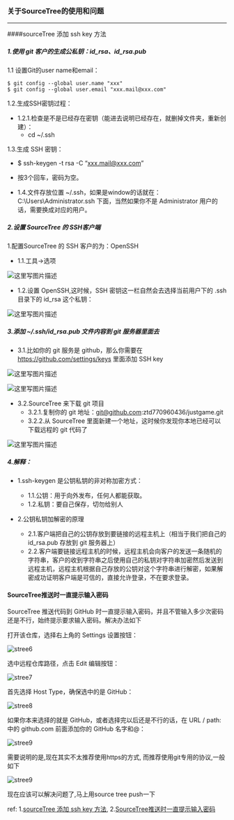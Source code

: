 ### 关于SourceTree的使用和问题

***
####sourceTree 添加 ssh key 方法

##### 1.使用 git 客户的生成公私钥：id_rsa、id_rsa.pub

1.1 设置Git的user name和email：
```
$ git config --global user.name "xxx"
$ git config --global user.email "xxx.mail@xxx.com"
```

1.2.生成SSH密钥过程：

  - 1.2.1.检查是不是已经存在密钥（能进去说明已经存在，就删掉文件夹，重新创建）：
    - cd ~/.ssh

1.3.生成 SSH 密钥：
  - $ ssh-keygen -t rsa -C “xxx.mail@xxx.com”
  - 按3个回车，密码为空。

- 1.4.文件存放位置 ~/.ssh，如果是window的话就在：C:\Users\Administrator.ssh 下面，当然如果你不是 Administrator 用户的话，需要换成对应的用户。



##### 2.设置 SourceTree 的 SSH客户端

1.配置SourceTree 的 SSH 客户的为：OpenSSH

  - 1.1.工具->选项 

![这里写图片描述](../images/stree1.png)
  - 1.2.设置 OpenSSH,这时候，SSH 密钥这一栏自然会去选择当前用户下的 .ssh 目录下的 id_rsa 这个私钥： 

![这里写图片描述](../images/stree2.png)



##### 3.添加 ~/.ssh/id_rsa.pub 文件内容到 git 服务器里面去

- 3.1.比如你的 git 服务是 github，那么你需要在 <https://github.com/settings/keys> 里面添加 SSH key 

![这里写图片描述](../images/stree3.png)

![这里写图片描述](../images/stree4.png)

- 3.2.SourceTree 来下载 git 项目
  - 3.2.1.复制你的 git 地址：git@github.com:ztd770960436/justgame.git
  - 3.2.2.从 SourceTree 里面新建一个地址，这时候你发现你本地已经可以下载远程的 git 代码了 

![这里写图片描述](../images/stree5.png)

##### 4.解释：
- 1.ssh-keygen 是公钥私钥的非对称加密方式：
  - 1.1.公钥：用于向外发布，任何人都能获取。
  - 1.2.私钥：要自己保存，切勿给别人

- 2.公钥私钥加解密的原理
  - 2.1.客户端把自己的公钥存放到要链接的远程主机上（相当于我们把自己的 id_rsa.pub 存放到 git 服务器上）
  - 2.2.客户端要链接远程主机的时候，远程主机会向客户的发送一条随机的字符串，客户的收到字符串之后使用自己的私钥对字符串加密然后发送到远程主机，远程主机根据自己存放的公钥对这个字符串进行解密，如果解密成功证明客户端是可信的，直接允许登录，不在要求登录。



#### SourceTree推送时一直提示输入密码

SourceTree 推送代码到 GitHub 时一直提示输入密码，并且不管输入多少次密码还是不行，始终提示要求输入密码。解决办法如下

打开该仓库，选择右上角的 Settings 设置按钮：

![stree6](../images/stree6.png)

选中远程仓库路径，点击 Edit 编辑按钮：

![stree7](../images/stree7.png)

首先选择 Host Type，确保选中的是 GitHub：

![stree8](../images/stree8.png)

如果你本来选择的就是 GitHub，或者选择完以后还是不行的话，在 URL / path: 中的 github.com 前面添加你的 GitHub 名字和@：

![stree9](../images/stree9.png)

需要说明的是,现在其实不太推荐使用https的方式, 而推荐使用git专用的协议,一般如下

![stree9](../images/stree10.png)

现在应该可以解决问题了,马上用source tree push一下


ref:
1.[sourceTree 添加 ssh key 方法](https://blog.csdn.net/tengdazhang770960436/article/details/54171911),   2.[SourceTree推送时一直提示输入密码](https://blog.csdn.net/qq_18425655/article/details/51281088)